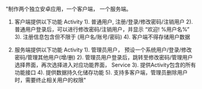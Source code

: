 "制作两个独立安卓应用，一个客户端， 一个服务端。

1. 客户端提供以下功能 
    Activity
    1). 普通用户,  注册/登录/修改密码/注销用户
    2). 普通用户登录后，可以进行修改密码/注销用户，并显示 “欢迎! %用户名%”
    3). 注册信息包含但不限于 (用户名/账号/密码)
    4). 客户端不得存储用户数据

3. 服务端提供以下功能
    Activity
    1).  管理员用户， 预设一个系统用户/登录/修改密码/管理其他用户(增/删)
    2).  管理员用户登录后，跳转至修改密码/管理用户选择界面，再次选择进入对应功能界面，
    Service
    3).  提供Activity包含的所有功能接口
    4).  提供数据持久化储存功能
    5).  支持多客户端，管理员删除用户时，需要终止相关用户的权限"
